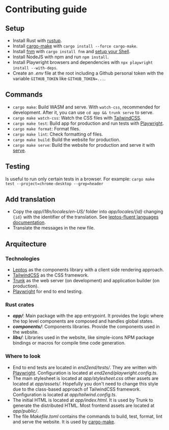 # Contributing guide

## Setup

- Install Rust with [rustup](https://rustup.rs/).
- Install [cargo-make] with `cargo install --force cargo-make`.
- Install [fnm](https://github.com/Schniz/fnm) with `cargo install fnm` and [setup your Shell](https://github.com/Schniz/fnm#shell-setup).
- Install NodeJS with npm and run `npm install`.
- Install Playwright browsers and dependencies with `npx playwright install --with-deps`.
- Create an _.env_ file at the root including a Github personal token with the variable `GITHUB_TOKEN` like `GITHUB_TOKEN=...`.

## Commands

- `cargo make`: Build WASM and serve. With `watch-css`, recommended for development. After it, you can use `cd app && trunk serve` to serve.
- `cargo make watch-css`: Watch the CSS files with [TailwindCSS](https://tailwindcss.com/).
- `cargo make test`: Build app for production and run tests with [Playwright](https://playwright.dev/).
- `cargo make format`: Format files.
- `cargo make lint`: Check formatting of files.
- `cargo make build`: Build the website for production.
- `cargo make serve`: Build the website for production and serve it with [serve](https://www.npmjs.com/package/serve).

## Testing

Is useful to run only certain tests in a browser. For example: `cargo make test --project=chrome-desktop --grep=header`

## Add translation

- Copy the _app/i18n/locales/en-US/_ folder into _app/locales/{id}_ changing `{id}` with the identifier of the translation. See [leptos-fluent languages documentation].
- Translate the messages in the new file.

[leptos-fluent languages documentation]: https://mondeja.github.io/leptos-fluent/languages.html

## Arquitecture

### Technologies

- [Leptos](https://docs.rs/leptos) as the components library with a client side rendering approach.
- [TailwindCSS](https://tailwindcss.com/) as the CSS framework.
- [Trunk](https://trunkrs.dev/) as the web server (on development) and application builder (on production).
- [Playwright](https://playwright.dev/) for end to end testing.

### Rust crates

- **_app/_**: Main package with the app entrypoint. It provides the logic where the top level components are composed and handles global states.
- **_components/_**: Components libraries. Provide the components used in the website.
- **_libs/_**: Libraries used in the website, like simple-icons NPM package bindings or macros for compile time code generation.

### Where to look

- End to end tests are located in _end2end/tests/_. They are written with [Playwright](https://playwright.dev/). Configuration is located at _end2end/playwright.config.ts_.
- The main stylesheet is located at _app/stylesheet.css_ other assets are located at _app/assets/_. Hopefully you don't need to change this style due to the class-based approach of TailwindCSS framework. Configuration is located at _app/tailwind.config.ts_.
- The initial HTML is located at _app/index.html_. It is used by Trunk to generate the distributed HTML. Most frontend assets are located at _app/public/_.
- The file _Makefile.toml_ contains the commands to build, test, format, lint and serve the website. It is used by [cargo-make].

[cargo-make]: https://sagiegurari.github.io/cargo-make/
